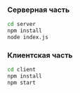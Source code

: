 ### Серверная часть
```bash
cd server
npm install
node index.js
```

### Клиентская часть
```bash
cd client
npm install
npm start
```
